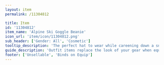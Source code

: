 ```yaml
---
layout: item
permalink: /11304812

title: Item
id: '11304812'
item_name: 'Alpine Ski Goggle Beanie'
icon_url: 'item/icon/11304812.png'
sub_header: ['Gender: All', 'Cosmetic']
tooltip_description: 'The perfect hat to wear while careening down a snow-capped mountain.'
guide_description: 'Outfit items replace the look of your gear when equipped.'
footer: ['Unsellable', 'Binds on Equip']
---
```

